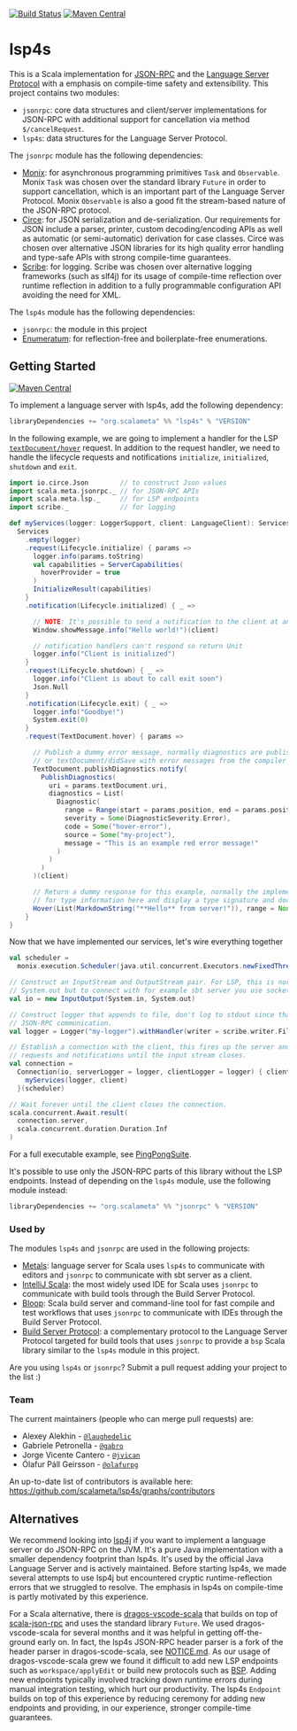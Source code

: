 [![Build Status](https://travis-ci.org/scalameta/lsp4s.svg?branch=master)](https://travis-ci.org/scalameta/lsp4s)
[![Maven Central](https://maven-badges.herokuapp.com/maven-central/org.scalameta/lsp4s_2.12/badge.svg)](https://maven-badges.herokuapp.com/maven-central/org.scalameta/lsp4s_2.12)

# lsp4s

This is a Scala implementation for [JSON-RPC][] and the [Language Server
Protocol][lsp] with a emphasis on compile-time safety and extensibility. This
project contains two modules:

- `jsonrpc`: core data structures and client/server implementations for JSON-RPC
  with additional support for cancellation via method `$/cancelRequest`.
- `lsp4s`: data structures for the Language Server Protocol.

The `jsonrpc` module has the following dependencies:

- [Monix][]: for asynchronous programming primitives `Task` and `Observable`.
  Monix `Task` was chosen over the standard library `Future` in order to support
  cancellation, which is an important part of the Language Server Protocol.
  Monix `Observable` is also a good fit the stream-based nature of the JSON-RPC
  protocol.
- [Circe][]: for JSON serialization and de-serialization. Our requirements for
  JSON include a parser, printer, custom decoding/encoding APIs as well as
  automatic (or semi-automatic) derivation for case classes. Circe was chosen
  over alternative JSON libraries for its high quality error handling and
  type-safe APIs with strong compile-time guarantees.
- [Scribe][]: for logging. Scribe was chosen over alternative logging frameworks
  (such as slf4j) for its usage of compile-time reflection over runtime
  reflection in addition to a fully programmable configuration API avoiding the
  need for XML.

The `lsp4s` module has the following dependencies:

- `jsonrpc`: the module in this project
- [Enumeratum]: for reflection-free and boilerplate-free enumerations.

[enumeratum]: https://github.com/lloydmeta/enumeratum
[json-rpc]: http://www.jsonrpc.org
[lsp]: https://microsoft.github.io/language-server-protocol/
[monix]: https://monix.io/
[circe]: https://circe.github.io/circe/
[scribe]: https://github.com/outr/scribe

## Getting Started

[![Maven Central](https://maven-badges.herokuapp.com/maven-central/org.scalameta/lsp4s_2.12/badge.svg)](https://maven-badges.herokuapp.com/maven-central/org.scalameta/lsp4s_2.12)

To implement a language server with lsp4s, add the following dependency:

```scala
libraryDependencies += "org.scalameta" %% "lsp4s" % "VERSION"
```

In the following example, we are going to implement a handler for the LSP
[`textDocument/hover`][] request. In addition to the request handler, we need to
handle the lifecycle requests and notifications `initialize`, `initialized`,
`shutdown` and `exit`.

```scala
import io.circe.Json        // to construct Json values
import scala.meta.jsonrpc._ // for JSON-RPC APIs
import scala.meta.lsp._     // for LSP endpoints
import scribe._             // for logging

def myServices(logger: LoggerSupport, client: LanguageClient): Services = {
  Services
    .empty(logger)
    .request(Lifecycle.initialize) { params =>
      logger.info(params.toString)
      val capabilities = ServerCapabilities(
        hoverProvider = true
      )
      InitializeResult(capabilities)
    }
    .notification(Lifecycle.initialized) { _ =>

      // NOTE: It's possible to send a notification to the client at any point
      Window.showMessage.info("Hello world!")(client)

      // notification handlers can't respond so return Unit
      logger.info("Client is initialized")
    }
    .request(Lifecycle.shutdown) { _ =>
      logger.info("Client is about to call exit soon")
      Json.Null
    }
    .notification(Lifecycle.exit) { _ =>
      logger.info("Goodbye!")
      System.exit(0)
    }
    .request(TextDocument.hover) { params =>

      // Publish a dummy error message, normally diagnostics are published  after textDocument/didChange
      // or textDocument/didSave with error messages from the compiler or build tool.
      TextDocument.publishDiagnostics.notify(
        PublishDiagnostics(
          uri = params.textDocument.uri,
          diagnostics = List(
            Diagnostic(
              range = Range(start = params.position, end = params.position),
              severity = Some(DiagnosticSeverity.Error),
              code = Some("hover-error"),
              source = Some("my-project"),
              message = "This is an example red error message!"
            )
          )
        )
      )(client)

      // Return a dummy response for this example, normally the implementation will call the compiler
      // for type information here and display a type signature and docstrings.
      Hover(List(MarkdownString("**Hello** from server!")), range = None)
    }
}
```

Now that we have implemented our services, let's wire everything together

```scala
val scheduler =
  monix.execution.Scheduler(java.util.concurrent.Executors.newFixedThreadPool(4))

// Construct an InputStream and OutputStream pair. For LSP, this is normally System.in and
// System.out but to connect with for example sbt server you use sockets: https://github.com/sbt/ipcsocket
val io = new InputOutput(System.in, System.out)

// Construct logger that appends to file, don't log to stdout since that is reserved for
// JSON-RPC communication.
val logger = Logger("my-logger").withHandler(writer = scribe.writer.FileWriter.simple())

// Establish a connection with the client, this fires up the server and starts listening for
// requests and notifications until the input stream closes.
val connection =
  Connection(io, serverLogger = logger, clientLogger = logger) { client =>
    myServices(logger, client)
  }(scheduler)

// Wait forever until the client closes the connection.
scala.concurrent.Await.result(
  connection.server,
  scala.concurrent.duration.Duration.Inf
)
```

For a full executable example, see
[PingPongSuite](lsp4s/jsonrpc/src/test/scala/tests/PingPongSuite.scala).

It's possible to use only the JSON-RPC parts of this library without the LSP
endpoints. Instead of depending on the `lsp4s` module, use the following module
instead:

```scala
libraryDependencies += "org.scalameta" %% "jsonrpc" % "VERSION"
```

[`textdocument/hover`]:
  https://microsoft.github.io/language-server-protocol/specification#textDocument_hover

### Used by

The modules `lsp4s` and `jsonrpc` are used in the following projects:

- [Metals][]: language server for Scala uses `lsp4s` to communicate with editors
  and `jsonrpc` to communicate with sbt server as a client.
- [IntelliJ Scala][]: the most widely used IDE for Scala uses `jsonrpc` to
  communicate with build tools through the Build Server Protocol.
- [Bloop][]: Scala build server and command-line tool for fast compile and test
  workflows that uses `jsonrpc` to communicate with IDEs through the Build
  Server Protocol.
- [Build Server Protocol][bsp]: a complementary protocol to the Language Server
  Protocol targeted for build tools that uses `jsonrpc` to provide a `bsp` Scala
  library similar to the `lsp4s` module in this project.

Are you using `lsp4s` or `jsonrpc`? Submit a pull request adding your project to
the list :)

[bsp]: https://github.com/scalacenter/bsp/blob/master/docs/bsp.md
[bloop]: https://scalacenter.github.io/bloop/
[intellij scala]: https://github.com/JetBrains/intellij-scala
[metals]: https://scalameta.org/metals/

### Team

The current maintainers (people who can merge pull requests) are:

- Alexey Alekhin - [`@laughedelic`](https://github.com/laughedelic)
- Gabriele Petronella - [`@gabro`](https://github.com/gabro)
- Jorge Vicente Cantero - [`@jvican`](https://github.com/jvican)
- Ólafur Páll Geirsson - [`@olafurpg`](https://github.com/olafurpg)

An up-to-date list of contributors is available here:
https://github.com/scalameta/lsp4s/graphs/contributors

## Alternatives

We recommend looking into [lsp4j][] if you want to implement a language server
or do JSON-RPC on the JVM. It's a pure Java implementation with a smaller
dependency footprint than lsp4s. It's used by the official Java Language Server
and is actively maintained. Before starting lsp4s, we made several attempts to
use lsp4j but encountered cryptic runtime-reflection errors that we struggled to
resolve. The emphasis in lsp4s on compile-time is partly motivated by this
experience.

For a Scala alternative, there is [dragos-vscode-scala][] that builds on top of
[scala-json-rpc][] and uses the standard library `Future`. We used
dragos-vscode-scala for several months and it was helpful in getting
off-the-ground early on. In fact, the lsp4s JSON-RPC header parser is a fork of
the header parser in dragos-scode-scala, see [NOTICE.md](NOTICE.md). As our
usage of dragos-vscode-scala grew we found it difficult to add new LSP endpoints
such as `workspace/applyEdit` or build new protocols such as [BSP][]. Adding new
endpoints typically involved tracking down runtime errors during manual
integration testing, which hurt our productivity. The lsp4s `Endpoint` builds on
top of this experience by reducing ceremony for adding new endpoints and
providing, in our experience, stronger compile-time guarantees.

[scala-json-rpc]: https://github.com/dhpiggott/scala-json-rpc
[dragos-vscode-scala]: https://github.com/dragos/dragos-vscode-scala
[lsp4j]: https://github.com/eclipse/lsp4j
[bsp]: https://github.com/scalacenter/bsp/blob/master/docs/bsp.md
